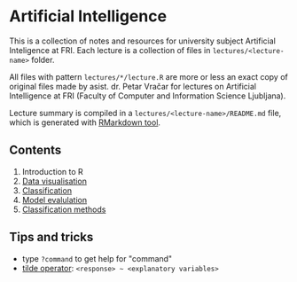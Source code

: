 # Artificial Intelligence

This is a collection of notes and resources for university subject Artificial Inteligence at FRI. Each lecture is a collection of files in `lectures/<lecture-name>` folder.

All files with pattern `lectures/*/lecture.R` are more or less an exact copy of original files made by asist. dr. Petar Vračar for lectures on Artificial Intelligence at FRI (Faculty of Computer and Information Science Ljubljana).

Lecture summary is compiled in a `lectures/<lecture-name>/README.md` file, which is generated with [RMarkdown tool](https://rmarkdown.rstudio.com/).

## Contents

1. Introduction to R
2. [Data visualisation](./lectures/visualization/README.md)
3. [Classification](./lectures/classification/README.md)
4. [Model evalulation](./lectures/evaluation/README.md)
5. [Classification methods](./lectures/classification-methods/README.md)

## Tips and tricks

- type `?command` to get help for "command"
- [tilde operator](https://stackoverflow.com/questions/14976331/use-of-tilde-in-r-programming-language/14976479): `<response> ~ <explanatory variables>`
